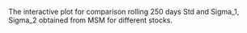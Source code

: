 The interactive plot for comparison rolling 250 days Std and Sigma_1, Sigma_2 obtained from MSM for different stocks.

